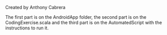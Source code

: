 Created by Anthony Cabrera


The first part is on the AndroidApp folder, the second part is on the CodingExercise.scala and the third part is on the AutomatedScript with the instructions to run it.